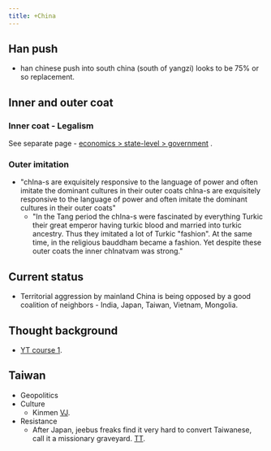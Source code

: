 ```yaml
---
title: +China
---
```


## Han push 
- han chinese push into south china (south of yangzi) looks to be 75% or so replacement.

## Inner and outer coat
### Inner coat - Legalism
See separate page - [economics > state-level > government](/notes/economics/state-level/government/legalism/) .

### Outer imitation
- "chIna-s are exquisitely responsive to the language of power and often imitate the dominant cultures in their outer coats chIna-s are exquisitely responsive to the language of power and often imitate the dominant cultures in their outer coats"
  - "In the Tang period the chIna-s were fascinated by everything Turkic their great emperor having turkic blood and married into turkic ancestry. Thus they imitated a lot of Turkic "fashion". At the same time, in the religious bauddham became a fashion. Yet despite these outer coats the inner chInatvam was strong."


## Current status
- Territorial aggression by mainland China is being opposed by a good coalition of neighbors - India, Japan, Taiwan, Vietnam, Mongolia.

## Thought background

- [YT course 1](https://www.youtube.com/channel/UC9ZsbWm-KwKYOgaet04QWYQ).



## Taiwan

- Geopolitics
- Culture
    - Kinmen [VJ](http://www.vagabondjourney.com/religion-in-kinmen-taiwan/).
- Resistance
    - After Japan, jeebus freaks find it very hard to convert Taiwanese, call it a missionary graveyard. [TT](http://www.taiwantoday.tw/ct.asp?xItem=45047&CtNode=436).

